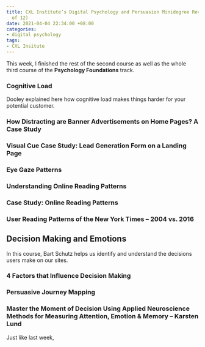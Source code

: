 ```yaml
---
title: CXL Institute’s Digital Psychology and Persuasion Minidegree Review (Part 2
  of 12)
date: 2021-04-04 22:34:00 +08:00
categories:
- digital psychology
tags:
- CXL Insitute
---
```


This week, I finished the rest of the second course as well as the whole third course of the **Psychology Foundations** track.

### Cognitive Load

Dooley explained here how cognitive load makes things harder for your potential customer.

### How Distracting are Banner Advertisements on Home Pages? A Case Study



### Visual Cue Case Study: Lead Generation Form on a Landing Page



### Eye Gaze Patterns



### Understanding Online Reading Patterns



### Case Study: Online Reading Patterns



### User Reading Patterns of the New York Times – 2004 vs. 2016



## Decision Making and Emotions

In this course, Bart Schutz helps us identify and understand the decisions users make on our sites.

### 4 Factors that Influence Decision Making

### Persuasive Journey Mapping

### Master the Moment of Decision Using Applied Neuroscience Methods for Measuring Attention, Emotion & Memory – Karsten Lund

Just like last week,

